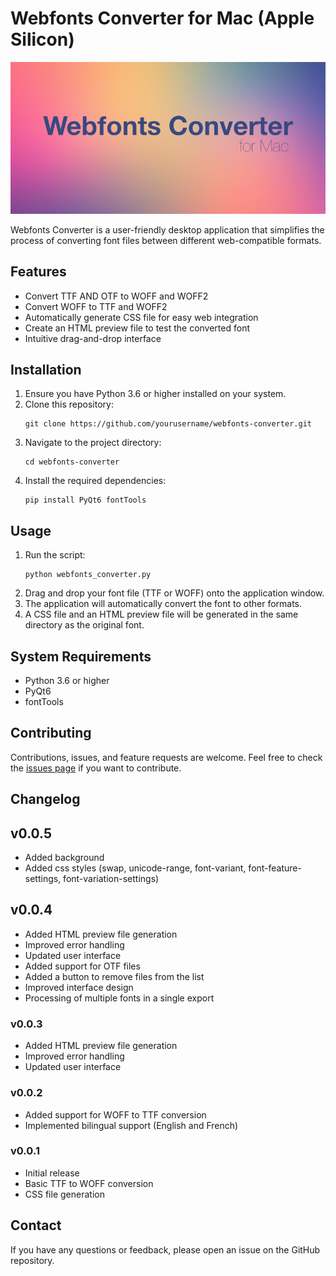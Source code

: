 # Webfonts Converter for Mac (Apple Silicon)

![Webfonts Converter](https://raw.githubusercontent.com/dorianmongel/assets/main/webfont_converter_title.png)

Webfonts Converter is a user-friendly desktop application that simplifies the process of converting font files between different web-compatible formats.

## Features

- Convert TTF AND OTF to WOFF and WOFF2
- Convert WOFF to TTF and WOFF2
- Automatically generate CSS file for easy web integration
- Create an HTML preview file to test the converted font
- Intuitive drag-and-drop interface

## Installation

1. Ensure you have Python 3.6 or higher installed on your system.
2. Clone this repository:
   ```
   git clone https://github.com/yourusername/webfonts-converter.git
   ```
3. Navigate to the project directory:
   ```
   cd webfonts-converter
   ```
4. Install the required dependencies:
   ```
   pip install PyQt6 fontTools
   ```

## Usage

1. Run the script:
   ```
   python webfonts_converter.py
   ```
2. Drag and drop your font file (TTF or WOFF) onto the application window.
3. The application will automatically convert the font to other formats.
4. A CSS file and an HTML preview file will be generated in the same directory as the original font.


## System Requirements

- Python 3.6 or higher
- PyQt6
- fontTools

## Contributing

Contributions, issues, and feature requests are welcome. Feel free to check the [issues page](https://github.com/dorianmongel/webfonts_converter/issues) if you want to contribute.


## Changelog

## v0.0.5
- Added background
- Added css styles (swap, unicode-range, font-variant, font-feature-settings, font-variation-settings)

## v0.0.4
- Added HTML preview file generation
- Improved error handling
- Updated user interface
- Added support for OTF files
- Added a button to remove files from the list
- Improved interface design
- Processing of multiple fonts in a single export

### v0.0.3
- Added HTML preview file generation
- Improved error handling
- Updated user interface

### v0.0.2
- Added support for WOFF to TTF conversion
- Implemented bilingual support (English and French)

### v0.0.1
- Initial release
- Basic TTF to WOFF conversion
- CSS file generation

## Contact

If you have any questions or feedback, please open an issue on the GitHub repository.